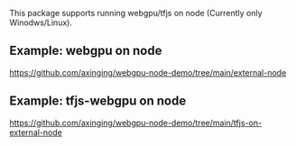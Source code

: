 This package supports running webgpu/tfjs on node (Currently only Winodws/Linux).
## Example: webgpu on node

https://github.com/axinging/webgpu-node-demo/tree/main/external-node

## Example: tfjs-webgpu on node

https://github.com/axinging/webgpu-node-demo/tree/main/tfjs-on-external-node
